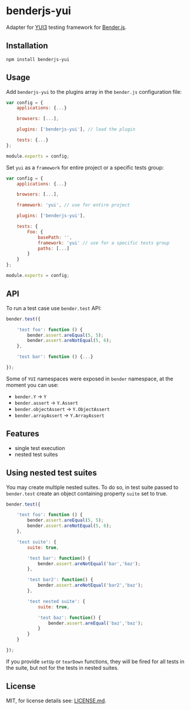 benderjs-yui
============

Adapter for [YUI3](http://yuilibrary.com/yui/docs/test/) testing framework for [Bender.js](https://github.com/benderjs/benderjs).

Installation
------------

```
npm install benderjs-yui
```

Usage
-----

Add `benderjs-yui` to the plugins array in the `bender.js` configuration file:

```javascript
var config = {
    applications: {...}

    browsers: [...],

    plugins: ['benderjs-yui'], // load the plugin

    tests: {...}
};

module.exports = config;
```

Set `yui` as a `framework` for entire project or a specific tests group:

```javascript
var config = {
    applications: {...}

    browsers: [...],

    framework: 'yui', // use for entire project

    plugins: ['benderjs-yui'],

    tests: {
        Foo: {
            basePath: '',
            framework: 'yui' // use for a specific tests group
            paths: [...]
        }
    }
};

module.exports = config;
```

API
---

To run a test case use `bender.test` API:

```javascript
bender.test({

    'test foo': function () {
        bender.assert.areEqual(5, 5);
        bender.assert.areNotEqual(5, 6);
    },

    'test bar': function () {...}

});
```

Some of `YUI` namespaces were exposed in `bender` namespace, at the moment you can use:

- `bender.Y` -> `Y`
- `bender.assert` -> `Y.Assert`
- `bender.objectAssert` -> `Y.ObjectAssert`
- `bender.arrayAssert` -> `Y.ArrayAssert`

Features
--------
- single test execution
- nested test suites

Using nested test suites
-------
You may create multiple nested suites.
To do so, in test suite passed to `bender.test` create an object containing property `suite` set to true.
```javascript
bender.test({

    'test foo': function () {
        bender.assert.areEqual(5, 5);
        bender.assert.areNotEqual(5, 6);
    },

    'test suite': {
    	suite: true,

    	'test bar': function() {
    		bender.assert.areNotEqual('bar','baz');
    	},

    	'test bar2': function() {
			bender.assert.areNotEqual('bar2','baz');
		},

    	'test nested suite': {
    		suite: true,

    		'test baz': function() {
    			bender.assert.areEqual('baz','baz');
    		}
    	}
    }

});
```

If you provide `setUp` or `tearDown` functions, they will be fired for all tests in the suite, but not for the tests in nested suites.

License
-------

MIT, for license details see: [LICENSE.md](https://github.com/benderjs/benderjs-yui/blob/master/LICENSE.md).
